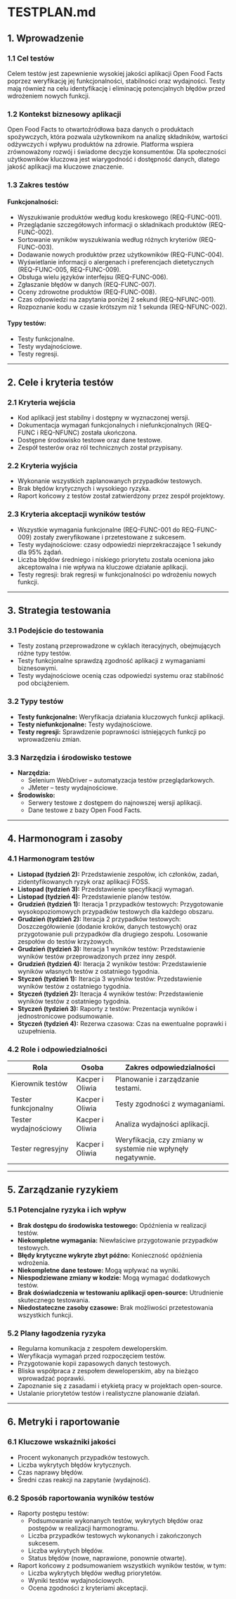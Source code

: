 # TESTPLAN.md

## 1. Wprowadzenie

### 1.1 Cel testów
Celem testów jest zapewnienie wysokiej jakości aplikacji Open Food Facts poprzez weryfikację jej funkcjonalności, stabilności oraz wydajności. Testy mają również na celu identyfikację i eliminację potencjalnych błędów przed wdrożeniem nowych funkcji.

### 1.2 Kontekst biznesowy aplikacji
Open Food Facts to otwartoźródłowa baza danych o produktach spożywczych, która pozwala użytkownikom na analizę składników, wartości odżywczych i wpływu produktów na zdrowie. Platforma wspiera zrównoważony rozwój i świadome decyzje konsumentów. Dla społeczności użytkowników kluczowa jest wiarygodność i dostępność danych, dlatego jakość aplikacji ma kluczowe znaczenie.

### 1.3 Zakres testów
#### Funkcjonalności:
- Wyszukiwanie produktów według kodu kreskowego (REQ-FUNC-001).
- Przeglądanie szczegółowych informacji o składnikach produktów (REQ-FUNC-002).
- Sortowanie wyników wyszukiwania według różnych kryteriów (REQ-FUNC-003).
- Dodawanie nowych produktów przez użytkowników (REQ-FUNC-004).
- Wyświetlanie informacji o alergenach i preferencjach dietetycznych (REQ-FUNC-005, REQ-FUNC-009).
- Obsługa wielu języków interfejsu (REQ-FUNC-006).
- Zgłaszanie błędów w danych (REQ-FUNC-007).
- Oceny zdrowotne produktów (REQ-FUNC-008).
- Czas odpowiedzi na zapytania poniżej 2 sekund (REQ-NFUNC-001).
- Rozpoznanie kodu w czasie krótszym niż 1 sekunda (REQ-NFUNC-002).

#### Typy testów:
- Testy funkcjonalne.
- Testy wydajnościowe.
- Testy regresji.

---

## 2. Cele i kryteria testów

### 2.1 Kryteria wejścia
- Kod aplikacji jest stabilny i dostępny w wyznaczonej wersji.
- Dokumentacja wymagań funkcjonalnych i niefunkcjonalnych (REQ-FUNC i REQ-NFUNC) została ukończona.
- Dostępne środowisko testowe oraz dane testowe.
- Zespół testerów oraz ról technicznych został przypisany.

### 2.2 Kryteria wyjścia
- Wykonanie wszystkich zaplanowanych przypadków testowych.
- Brak błędów krytycznych i wysokiego ryzyka.
- Raport końcowy z testów został zatwierdzony przez zespół projektowy.

### 2.3 Kryteria akceptacji wyników testów
- Wszystkie wymagania funkcjonalne (REQ-FUNC-001 do REQ-FUNC-009) zostały zweryfikowane i przetestowane z sukcesem.
- Testy wydajnościowe: czasy odpowiedzi nieprzekraczające 1 sekundy dla 95% żądań.
- Liczba błędów średniego i niskiego priorytetu została oceniona jako akceptowalna i nie wpływa na kluczowe działanie aplikacji.
- Testy regresji: brak regresji w funkcjonalności po wdrożeniu nowych funkcji.

---

## 3. Strategia testowania

### 3.1 Podejście do testowania
- Testy zostaną przeprowadzone w cyklach iteracyjnych, obejmujących różne typy testów.
- Testy funkcjonalne sprawdzą zgodność aplikacji z wymaganiami biznesowymi.
- Testy wydajnościowe ocenią czas odpowiedzi systemu oraz stabilność pod obciążeniem.

### 3.2 Typy testów
- **Testy funkcjonalne:** Weryfikacja działania kluczowych funkcji aplikacji.
- **Testy niefunkcjonalne:** Testy wydajnościowe.
- **Testy regresji:** Sprawdzenie poprawności istniejących funkcji po wprowadzeniu zmian.

### 3.3 Narzędzia i środowisko testowe
- **Narzędzia:**
  - Selenium WebDriver – automatyzacja testów przeglądarkowych.
  - JMeter – testy wydajnościowe.
- **Środowisko:**
  - Serwery testowe z dostępem do najnowszej wersji aplikacji.
  - Dane testowe z bazy Open Food Facts.

---

## 4. Harmonogram i zasoby

### 4.1 Harmonogram testów

- **Listopad (tydzień 2):** Przedstawienie zespołów, ich członków, zadań, zidentyfikowanych ryzyk oraz aplikacji FOSS.  
- **Listopad (tydzień 3):** Przedstawienie specyfikacji wymagań.  
- **Listopad (tydzień 4):** Przedstawienie planów testów.  
- **Grudzień (tydzień 1):** Iteracja 1 przypadków testowych: Przygotowanie wysokopoziomowych przypadków testowych dla każdego obszaru.  
- **Grudzień (tydzień 2):** Iteracja 2 przypadków testowych: Doszczegółowienie (dodanie kroków, danych testowych) oraz przygotowanie puli przypadków dla drugiego zespołu. Losowanie zespołów do testów krzyżowych.  
- **Grudzień (tydzień 3):** Iteracja 1 wyników testów: Przedstawienie wyników testów przeprowadzonych przez inny zespół.  
- **Grudzień (tydzień 4):** Iteracja 2 wyników testów: Przedstawienie wyników własnych testów z ostatniego tygodnia.  
- **Styczeń (tydzień 1):** Iteracja 3 wyników testów: Przedstawienie wyników testów z ostatniego tygodnia.  
- **Styczeń (tydzień 2):** Iteracja 4 wyników testów: Przedstawienie wyników testów z ostatniego tygodnia.  
- **Styczeń (tydzień 3):** Raporty z testów: Prezentacja wyników i jednostronicowe podsumowanie.  
- **Styczeń (tydzień 4):** Rezerwa czasowa: Czas na ewentualne poprawki i uzupełnienia.  


### 4.2 Role i odpowiedzialności
| Rola                    | Osoba           | Zakres odpowiedzialności                                        |
|-------------------------|-----------------|----------------------------------------------------------------|
| Kierownik testów        | Kacper i Oliwia | Planowanie i zarządzanie testami.                              |
| Tester funkcjonalny     | Kacper i Oliwia | Testy zgodności z wymaganiami.                                 |
| Tester wydajnościowy    | Kacper i Oliwia | Analiza wydajności aplikacji.                                  |
| Tester regresyjny       | Kacper i Oliwia | Weryfikacja, czy zmiany w systemie nie wpłynęły negatywnie.   |

---

## 5. Zarządzanie ryzykiem

### 5.1 Potencjalne ryzyka i ich wpływ
- **Brak dostępu do środowiska testowego:** Opóźnienia w realizacji testów.
- **Niekompletne wymagania:** Niewłaściwe przygotowanie przypadków testowych.
- **Błędy krytyczne wykryte zbyt późno:** Konieczność opóźnienia wdrożenia.
- **Niekompletne dane testowe:** Mogą wpływać na wyniki.
- **Niespodziewane zmiany w kodzie:** Mogą wymagać dodatkowych testów.
- **Brak doświadczenia w testowaniu aplikacji open-source:** Utrudnienie skutecznego testowania.
- **Niedostateczne zasoby czasowe:** Brak możliwości przetestowania wszystkich funkcji.

### 5.2 Plany łagodzenia ryzyka
- Regularna komunikacja z zespołem deweloperskim.
- Weryfikacja wymagań przed rozpoczęciem testów.
- Przygotowanie kopii zapasowych danych testowych.
- Bliska współpraca z zespołem deweloperskim, aby na bieżąco wprowadzać poprawki.
- Zapoznanie się z zasadami i etykietą pracy w projektach open-source.
- Ustalanie priorytetów testów i realistyczne planowanie działań.

---

## 6. Metryki i raportowanie

### 6.1 Kluczowe wskaźniki jakości
- Procent wykonanych przypadków testowych.
- Liczba wykrytych błędów krytycznych.
- Czas naprawy błędów.
- Średni czas reakcji na zapytanie (wydajność).

### 6.2 Sposób raportowania wyników testów
- Raporty postępu testów:
  - Podsumowanie wykonanych testów, wykrytych błędów oraz postępów w realizacji harmonogramu.
  - Liczba przypadków testowych wykonanych i zakończonych sukcesem.
  - Liczba wykrytych błędów.
  - Status błędów (nowe, naprawione, ponownie otwarte).
- Raport końcowy z podsumowaniem wszystkich wyników testów, w tym:
  - Liczba wykrytych błędów według priorytetów.
  - Wyniki testów wydajnościowych.
  - Ocena zgodności z kryteriami akceptacji.

